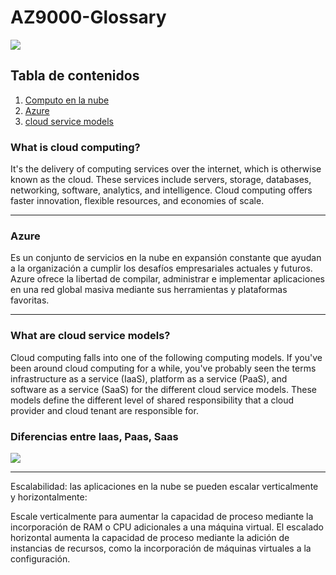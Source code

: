 # AZ9000-Glossary


![](https://media1.tenor.com/images/fa3b3379364551d9100a544850f1bf70/tenor.gif?itemid=10968092)


## Tabla de contenidos
1. [Computo en la nube](#azure)
2. [Azure](#azure)
3. [cloud service models](#service-models)


### What is cloud computing?

It's the delivery of computing services over the internet, which is otherwise known as the cloud. These services include servers, storage, databases, networking, software, analytics, and intelligence. Cloud computing offers faster innovation, flexible resources, and economies of scale.
***

### Azure
Es un conjunto de servicios en la nube en expansión constante que ayudan a la organización a cumplir los desafíos empresariales actuales y futuros. Azure ofrece la libertad de compilar, administrar e implementar aplicaciones en una red global masiva mediante sus herramientas y plataformas favoritas.
***

### What are cloud service models?
Cloud computing falls into one of the following computing models. If you've been around cloud computing for a while, you've probably seen the terms infrastructure as a service (IaaS), platform as a service (PaaS), and software as a service (SaaS) for the different cloud service models. These models define the different level of shared responsibility that a cloud provider and cloud tenant are responsible for.

### Diferencias entre Iaas, Paas, Saas

![](https://docs.microsoft.com/en-us/learn/azure-fundamentals/intro-to-azure-fundamentals/media/iaas-paas-saas-expanded.png#lightbox)

***
Escalabilidad: las aplicaciones en la nube se pueden escalar verticalmente y horizontalmente:

Escale verticalmente para aumentar la capacidad de proceso mediante la incorporación de RAM o CPU adicionales a una máquina virtual.
El escalado horizontal aumenta la capacidad de proceso mediante la adición de instancias de recursos, como la incorporación de máquinas virtuales a la configuración.
